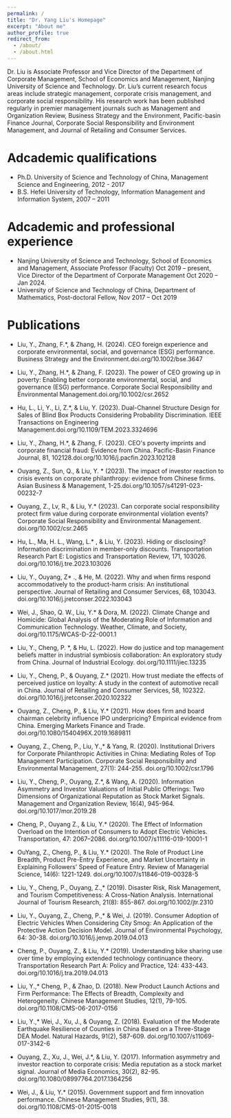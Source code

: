 ```yaml
---
permalink: /
title: "Dr. Yang Liu's Homepage"
excerpt: "About me"
author_profile: true
redirect_from: 
  - /about/
  - /about.html
---
```


Dr. Liu is Associate Professor and Vice Director of the Department of Corporate Management, School of Economics and Management, Nanjing University of Science and Technology. Dr. Liu’s current research focus areas include strategic management, corporate crisis management, and corporate social responsibility. His research work has been published regularly in premier management journals such as Management and Organization Review, Business Strategy and the Environment, Pacific-basin Finance Journal, Corporate Social Responsibility and Environment Management, and Journal of Retailing and Consumer Services.


Adcademic qualifications
====
* Ph.D. University of Science and Technology of China, Management Science and Engineering, 2012 - 2017
*	B.S. Hefei University of Technology, Information Management and Information System, 2007 – 2011

Adcademic and professional experience
====
* Nanjing University of Science and Technology, School of Economics and Management, Associate Professor (Faculty) Oct 2019 – present, Vice Director of the Department of Corporate Management Oct 2020 – Jan 2024.
*	University of Science and Technology of China, Department of Mathematics, Post-doctoral Fellow, Nov 2017 – Oct 2019

Publications
====
*	Liu, Y., Zhang, F.*, & Zhang, H.  (2024).  CEO foreign experience and corporate environmental, social, and governance (ESG) performance. Business Strategy and the Environment.doi.org/10.1002/bse.3647

*	Liu, Y., Zhang, H.*, & Zhang, F. (2023). The power of CEO growing up in poverty: Enabling better corporate environmental, social, and governance (ESG) performance. Corporate Social Responsibility and Environmental Management.doi.org/10.1002/csr.2652 

*	Hu, L., Li, Y., Li, Z.*, & Liu, Y. (2023). Dual-Channel Structure Design for Sales of Blind Box Products Considering Probability Discrimination. IEEE Transactions on Engineering Management.doi.org/10.1109/TEM.2023.3324696

*	Liu, Y., Zhang, H.*, & Zhang, F. (2023). CEO's poverty imprints and corporate financial fraud: Evidence from China. Pacific-Basin Finance Journal, 81, 102128.doi.org/10.1016/j.pacfin.2023.102128

*	Ouyang, Z., Sun, Q., & Liu, Y. * (2023). The impact of investor reaction to crisis events on corporate philanthropy: evidence from Chinese firms. Asian Business & Management, 1-25.doi.org/10.1057/s41291-023-00232-7

*	Ouyang, Z., Lv, R., & Liu, Y.* (2023). Can corporate social responsibility protect firm value during corporate environmental violation events? Corporate Social Responsibility and Environmental Management. doi.org/10.1002/csr.2465 

*	Hu, L., Ma, H. L., Wang, L.* , & Liu, Y. (2023). Hiding or disclosing? Information discrimination in member-only discounts. Transportation Research Part E: Logistics and Transportation Review, 171, 103026. doi.org/10.1016/j.tre.2023.103026

*	Liu, Y., Ouyang, Z* ., & He, M. (2022). Why and when firms respond accommodatively to the product-harm crisis: An institutional perspective. Journal of Retailing and Consumer Services, 68, 103043. doi.org/10.1016/j.jretconser.2022.103043

*	Wei, J., Shao, Q. W., Liu, Y.* & Dora, M. (2022). Climate Change and Homicide: Global Analysis of the Moderating Role of Information and Communication Technology. Weather, Climate, and Society, doi.org/10.1175/WCAS-D-22-0001.1

*	Liu, Y., Cheng, P. *, & Hu, L. (2022). How do justice and top management beliefs matter in industrial symbiosis collaboration: An exploratory study from China. Journal of Industrial Ecology. doi.org/10.1111/jiec.13235

*	Liu, Y., Cheng, P., & Ouyang, Z.* (2021). How trust mediate the effects of perceived justice on loyalty: A study in the context of automotive recall in China. Journal of Retailing and Consumer Services, 58, 102322. doi.org/10.1016/j.jretconser.2020.102322

*	Ouyang, Z., Cheng, P., & Liu, Y.* (2021). How does firm and board chairman celebrity influence IPO underpricing? Empirical evidence from China. Emerging Markets Finance and Trade. doi.org/10.1080/1540496X.2019.1689811

*	Ouyang, Z., Cheng, P., Liu, Y.,* & Yang, R. (2020). Institutional Drivers for Corporate Philanthropic Activities in China: Mediating Roles of Top Management Participation. Corporate Social Responsibility and Environmental Management, 27(1): 244-255. doi.org/10.1002/csr.1796

*	Liu, Y., Cheng, P., Ouyang, Z.*, & Wang, A. (2020). Information Asymmetry and Investor Valuations of Initial Public Offerings: Two Dimensions of Organizational Reputation as Stock Market Signals. Management and Organization Review, 16(4), 945-964. doi.org/10.1017/mor.2019.28

*	Cheng, P., Ouyang Z., & Liu, Y.* (2020). The Effect of Information Overload on the Intention of Consumers to Adopt Electric Vehicles. Transportation, 47: 2067–2086. doi.org/10.1007/s11116-019-10001-1

*	OuYang, Z., Cheng, P., & Liu, Y.* (2020). The Role of Product Line Breadth, Product Pre-Entry Experience, and Market Uncertainty in Explaining Followers' Speed of Feature Entry. Review of Managerial Science, 14(6): 1221-1249. doi.org/10.1007/s11846-019-00328-5

*	Liu, Y., Cheng, P., Ouyang, Z.,* (2019). Disaster Risk, Risk Management, and Tourism Competitiveness: A Cross-Nation Analysis. International Journal of Tourism Research, 21(8): 855-867. doi.org/10.1002/jtr.2310

*	Liu, Y., Ouyang, Z., Cheng, P.,* & Wei, J. (2019). Consumer Adoption of Electric Vehicles When Considering City Smog: An Application of the Protective Action Decision Model. Journal of Environmental Psychology, 64: 30-38. doi.org/10.1016/j.jenvp.2019.04.013

*	Cheng, P., Ouyang, Z., & Liu, Y.* (2019). Understanding bike sharing use over time by employing extended technology continuance theory. Transportation Research Part A: Policy and Practice, 124: 433-443. doi.org/10.1016/j.tra.2019.04.013

*	Liu, Y.,* Cheng, P., & Zhao, D. (2018). New Product Launch Actions and Firm Performance: The Effects of Breadth, Complexity and Heterogeneity. Chinese Management Studies, 12(1), 79-105. doi.org/10.1108/CMS-06-2017-0156

*	Liu, Y.,* Wei, J., Xu, J., & Ouyang, Z. (2018). Evaluation of the Moderate Earthquake Resilience of Counties in China Based on a Three-Stage DEA Model. Natural Hazards, 91(2), 587-609. doi.org/10.1007/s11069-017-3142-6

*	Ouyang, Z., Xu, J., Wei, J.*, & Liu, Y. (2017). Information asymmetry and investor reaction to corporate crisis: Media reputation as a stock market signal. Journal of Media Economics, 30(2), 82-95. doi.org/10.1080/08997764.2017.1364256

*	Wei, J., & Liu, Y.* (2015). Government support and firm innovation performance. Chinese Management Studies, 9(1), 38. doi.org/10.1108/CMS-01-2015-0018

